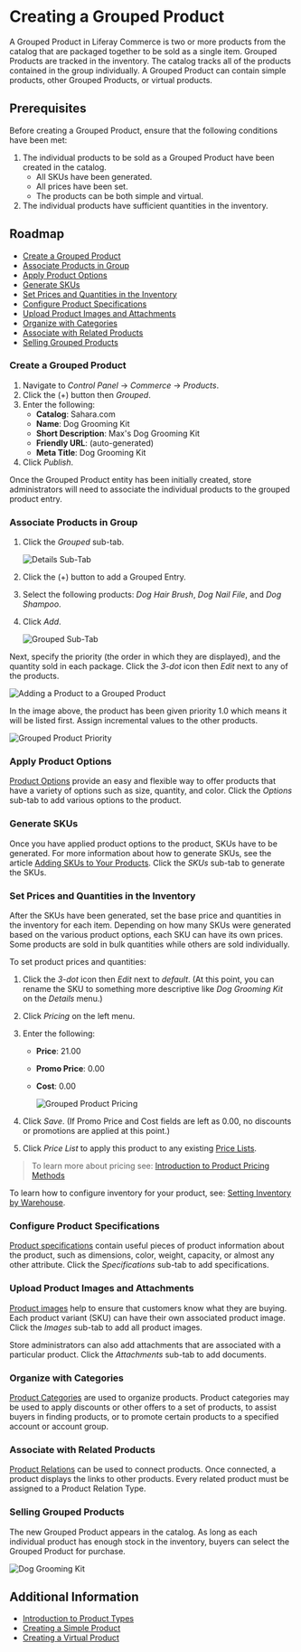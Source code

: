 # Creating a Grouped Product

A Grouped Product in Liferay Commerce is two or more products from the catalog that are packaged together to be sold as a single item. Grouped Products are tracked in the inventory. The catalog tracks all of the products contained in the group individually. A Grouped Product can contain simple products, other Grouped Products, or virtual products.

## Prerequisites

Before creating a Grouped Product, ensure that the following conditions have been met:

1. The individual products to be sold as a Grouped Product have been created in the catalog.
    * All SKUs have been generated.
    * All prices have been set.
    * The products can be both simple and virtual.
1. The individual products have sufficient quantities in the inventory.

## Roadmap

* [Create a Grouped Product](#create-a-grouped-product)
* [Associate Products in Group](#associate-products-in-group)
* [Apply Product Options](#apply-product-options)
* [Generate SKUs](#generate-skus)
* [Set Prices and Quantities in the Inventory](#set-prices-and-quantities-in-the-inventory)
* [Configure Product Specifications](#configure-product-specifications)
* [Upload Product Images and Attachments](#upload-product-images-and-attachments)
* [Organize with Categories](#organize-with-categories)
* [Associate with Related Products](#associate-with-related-products)
* [Selling Grouped Products](#selling-grouped-products)

### Create a Grouped Product

1. Navigate to _Control Panel_ → _Commerce_ → _Products_.
1. Click the (+) button then _Grouped_.
1. Enter the following:
    * **Catalog**: Sahara.com
    * **Name**: Dog Grooming Kit
    * **Short Description**: Max's Dog Grooming Kit
    * **Friendly URL**: (auto-generated)
    * **Meta Title**: Dog Grooming Kit
1. Click _Publish_.

Once the Grouped Product entity has been initially created, store administrators will need to associate the individual products to the grouped product entry.

### Associate Products in Group

1. Click the _Grouped_ sub-tab.

   ![Details Sub-Tab](./creating-a-grouped-product/images/01.png)

1. Click the (+) button to add a Grouped Entry.
1. Select the following products: _Dog Hair Brush_, _Dog Nail File_, and _Dog Shampoo_.
1. Click _Add_.

    ![Grouped Sub-Tab](./creating-a-grouped-product/images/02.png)

Next, specify the priority (the order in which they are displayed), and the quantity sold in each package. Click the _3-dot_ icon then _Edit_ next to any of the products.

![Adding a Product to a Grouped Product](./creating-a-grouped-product/images/03.png)

In the image above, the product has been given priority 1.0 which means it will be listed first. Assign incremental values to the other products.

![Grouped Product Priority](./creating-a-grouped-product/images/04.png)

### Apply Product Options

[Product Options](../catalog/customizing-your-product-with-product-options.md) provide an easy and flexible way to offer products that have a variety of options such as size, quantity, and color. Click the _Options_ sub-tab to add various options to the product.

### Generate SKUs

Once you have applied product options to the product, SKUs have to be generated. For more information about how to generate SKUs, see the article [Adding SKUs to Your Products](../catalog/adding-skus-to-your-products.md). Click the _SKUs_ sub-tab to generate the SKUs.

### Set Prices and Quantities in the Inventory

After the SKUs have been generated, set the base price and quantities in the inventory for each item. Depending on how many SKUs were generated based on the various product options, each SKU can have its own prices. Some products are sold in bulk quantities while others are sold individually.

To set product prices and quantities:

1. Click the _3-dot_ icon then _Edit_ next to _default_. (At this point, you can rename the SKU to something more descriptive like _Dog Grooming Kit_ on the _Details_ menu.)
1. Click _Pricing_ on the left menu.
1. Enter the following:
    * **Price**: 21.00
    * **Promo Price**: 0.00
    * **Cost**: 0.00

        ![Grouped Product Pricing](./creating-a-grouped-product/images/06.png)

1. Click _Save_. (If Promo Price and Cost fields are left as 0.00, no discounts or promotions are applied at this point.)
1. Click _Price List_ to apply this product to any existing [Price Lists](./adding-products-to-a-price-list.md).

>To learn more about pricing see: [Introduction to Product Pricing Methods](./introduction-to-product-pricing-methods.md)

To learn how to configure inventory for your product, see: [Setting Inventory by Warehouse](./setting-inventory-by-warehouse.md).

### Configure Product Specifications

[Product specifications](../catalog/specifications.md) contain useful pieces of product information about the product, such as dimensions, color, weight, capacity, or almost any other attribute. Click the _Specifications_ sub-tab to add specifications.

### Upload Product Images and Attachments

[Product images](../catalog/product-images.md) help to ensure that customers know what they are buying. Each product variant (SKU) can have their own associated product image. Click the _Images_ sub-tab to add all product images.

Store administrators can also add attachments that are associated with a particular product. Click the _Attachments_ sub-tab to add documents.

### Organize with Categories

[Product Categories](../catalog/creating-a-new-product-category.md) are used to organize products. Product categories may be used to apply discounts or other offers to a set of products, to assist buyers in finding products, or to promote certain products to a specified account or account group.

### Associate with Related Products

[Product Relations](./related-products-up-sells-and-cross-sells.md) can be used to connect products. Once connected, a product displays the links to other products. Every related product must be assigned to a Product Relation Type.

### Selling Grouped Products

The new Grouped Product appears in the catalog. As long as each individual product has enough stock in the inventory, buyers can select the Grouped Product for purchase.

![Dog Grooming Kit](./creating-a-grouped-product/images/05.png)

## Additional Information

* [Introduction to Product Types](../catalog/introduction-to-product-types.md)
* [Creating a Simple Product](../catalog/creating-a-simple-product.md)
* [Creating a Virtual Product](../catalog/creating-a-virtual-product.md)
